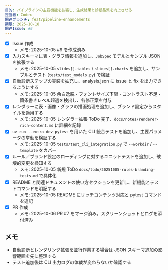 ```yaml
---
目的: パイプラインの主要機能を拡張し、生成結果と診断品質を向上させる
担当者: Codex
関連ブランチ: feat/pipeline-enhancements
期限: 2025-10-18
関連Issue: #9
---
```


- [x] Issue 作成
  - メモ: 2025-10-05 #9 を作成済み
- [x] 入力スキーマに表・グラフ情報を追加し、`JobSpec` モデルとサンプル JSON を拡張する
  - メモ: 2025-10-05 `slides[].tables` / `slides[].charts` を追加し、サンプルとテスト (`tests/test_models.py`) で検証
- [x] 自動診断ステップの実装を拡充し、analysis.json に issue と fix を出力できるようにする
  - メモ: 2025-10-05 余白逸脱・フォントサイズ下限・コントラスト不足・箇条書きレベル超過を検出し、各修正案を付与
- [x] レンダラーに表・画像・グラフの描画処理を追加し、ブランド設定からスタイルを適用する
  - メモ: 2025-10-05 レンダラー拡張 ToDo 完了、`docs/notes/renderer-rich-content.md` に詳細を記録
- [x] `uv run --extra dev pytest` を用いた CLI 統合テストを追加し、主要パラメータの挙動を検証する
  - メモ: 2025-10-05 `tests/test_cli_integration.py` で `--workdir` / `--template` をカバー
- [x] ルール／ブランド設定のローディングに対するユニットテストを追加し、破壊的変更を検知する
  - メモ: 2025-10-05 新規 ToDo `docs/todo/20251005-rules-branding-tests.md` で具体化
- [x] README と関連ドキュメントの使い方セクションを更新し、新機能とテストコマンドを明記する
  - メモ: 2025-10-05 README にリッチコンテンツ対応と pytest コマンドを追記
- [x] PR 作成
  - メモ: 2025-10-06 PR #7 をマージ済み。スクリーンショットとログを添付済み

## メモ
- 自動診断とレンダリング拡張を並行作業する場合は JSON スキーマ追加の影響範囲を先に整理する
- テスト追加後は CLI 出力ログの体裁が変わらないか確認する
